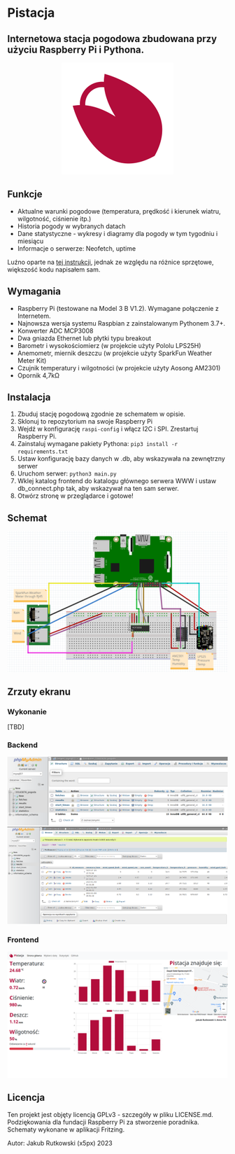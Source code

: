 # Pistacja
## Internetowa stacja pogodowa zbudowana przy użyciu Raspberry Pi i Pythona.

<p align="center">
    <img src="/Frontend/data/images/pistacja-logo.svg" alt="pistacja-logo" width="256px" height="256px">
</p>

## Funkcje
* Aktualne warunki pogodowe (temperatura, prędkość i kierunek wiatru, wilgotność, ciśnienie itp.)
* Historia pogody w wybranych datach
* Dane statystyczne - wykresy i diagramy dla pogody w tym tygodniu i miesiącu
* Informacje o serwerze: Neofetch, uptime

Luźno oparte na [tej instrukcji](https://projects.raspberrypi.org/en/projects/build-your-own-weather-station/0), jednak ze względu na różnice sprzętowe, większość kodu napisałem sam.

## Wymagania
* Raspberry Pi (testowane na Model 3 B V1.2). Wymagane połączenie z Internetem.
* Najnowsza wersja systemu Raspbian z zainstalowanym Pythonem 3.7+.
* Konwerter ADC MCP3008
* Dwa gniazda Ethernet lub płytki typu breakout
* Barometr i wysokościomierz (w projekcie użyty Pololu LPS25H)
* Anemometr, miernik deszczu (w projekcie użyty SparkFun Weather Meter Kit)
* Czujnik temperatury i wilgotności (w projekcie użyty Aosong AM2301)
* Opornik 4,7kΩ

## Instalacja
1. Zbuduj stację pogodową zgodnie ze schematem w opisie.
2. Sklonuj to repozytorium na swoje Raspberry Pi
3. Wejdź w konfigurację `raspi-config` i włącz I2C i SPI. Zrestartuj Raspberry Pi.
4. Zainstaluj wymagane pakiety Pythona: `pip3 install -r requirements.txt`
5. Ustaw konfigurację bazy danych w .db, aby wskazywała na zewnętrzny serwer
6. Uruchom serwer: `python3 main.py`
7. Wklej katalog frontend do katalogu głównego serwera WWW i ustaw db_connect.php tak, aby wskazywał na ten sam serwer.
8. Otwórz stronę w przeglądarce i gotowe!

## Schemat
![schemat](./resources/schematic.png)

## Zrzuty ekranu

### Wykonanie
[TBD]

### Backend
![database](./resources/database.png)
![results](./resources/results.png)

### Frontend
![website](./resources/website.png)

## Licencja
Ten projekt jest objęty licencją GPLv3 - szczegóły w pliku LICENSE.md.
Podziękowania dla fundacji Raspberry Pi za stworzenie poradnika.
Schematy wykonane w aplikacji Fritzing.

Autor: Jakub Rutkowski (x5px) 2023
